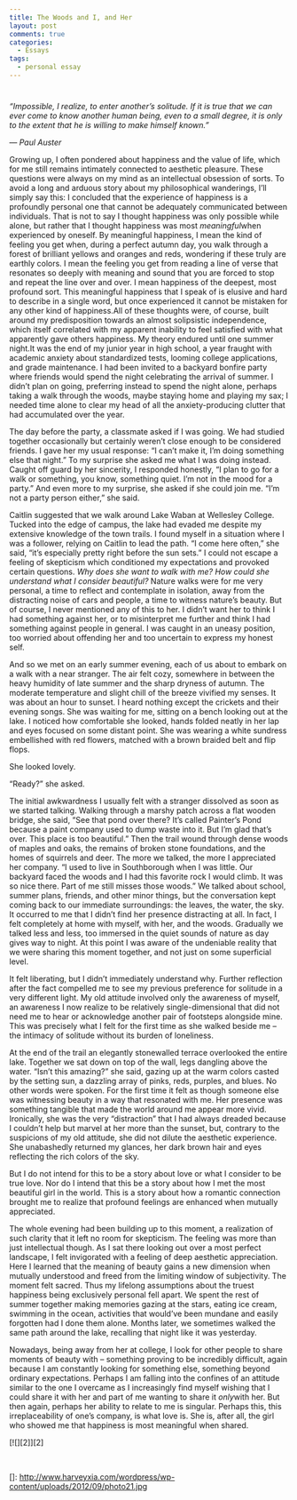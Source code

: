 ```yaml
---
title: The Woods and I, and Her
layout: post
comments: true
categories:
  - Essays
tags:
  - personal essay
---
```

# 

*“Impossible, I realize, to enter another’s solitude. If it is true that we can ever come to know another human being, even to a small degree, it is only to the extent that he is willing to make himself known.”*

*— Paul Auster*

Growing up, I often pondered about happiness and the value of life, which for me still remains intimately connected to aesthetic pleasure. These questions were always on my mind as an intellectual obsession of sorts. To avoid a long and arduous story about my philosophical wanderings, I’ll simply say this: I concluded that the experience of happiness is a profoundly personal one that cannot be adequately communicated between individuals. That is not to say I thought happiness was only possible while alone, but rather that I thought happiness was most *meaningful*when experienced by oneself. By meaningful happiness, I mean the kind of feeling you get when, during a perfect autumn day, you walk through a forest of brilliant yellows and oranges and reds, wondering if these truly are earthly colors. I mean the feeling you get from reading a line of verse that resonates so deeply with meaning and sound that you are forced to stop and repeat the line over and over. I mean happiness of the deepest, most profound sort. This meaningful happiness that I speak of is elusive and hard to describe in a single word, but once experienced it cannot be mistaken for any other kind of happiness.All of these thoughts were, of course, built around my predisposition towards an almost solipsistic independence, which itself correlated with my apparent inability to feel satisfied with what apparently gave others happiness. My theory endured until one summer night.It was the end of my junior year in high school, a year fraught with academic anxiety about standardized tests, looming college applications, and grade maintenance. I had been invited to a backyard bonfire party where friends would spend the night celebrating the arrival of summer. I didn’t plan on going, preferring instead to spend the night alone, perhaps taking a walk through the woods, maybe staying home and playing my sax; I needed time alone to clear my head of all the anxiety-producing clutter that had accumulated over the year.

The day before the party, a classmate asked if I was going. We had studied together occasionally but certainly weren’t close enough to be considered friends. I gave her my usual response: “I can’t make it, I’m doing something else that night.” To my surprise she asked me what I was doing instead. Caught off guard by her sincerity, I responded honestly, “I plan to go for a walk or something, you know, something quiet. I’m not in the mood for a party.” And even more to my surprise, she asked if she could join me. “I’m not a party person either,” she said.

Caitlin suggested that we walk around Lake Waban at Wellesley College. Tucked into the edge of campus, the lake had evaded me despite my extensive knowledge of the town trails. I found myself in a situation where I was a follower, relying on Caitlin to lead the path. “I come here often,” she said, “it’s especially pretty right before the sun sets.” I could not escape a feeling of skepticism which conditioned my expectations and provoked certain questions. *Why does she want to walk with me? How could she understand what I consider beautiful?* Nature walks were for me very personal, a time to reflect and contemplate in isolation, away from the distracting noise of cars and people, a time to witness nature’s beauty. But of course, I never mentioned any of this to her. I didn’t want her to think I had something against her, or to misinterpret me further and think I had something against people in general. I was caught in an uneasy position, too worried about offending her and too uncertain to express my honest self.

And so we met on an early summer evening, each of us about to embark on a walk with a near stranger. The air felt cozy, somewhere in between the heavy humidity of late summer and the sharp dryness of autumn. The moderate temperature and slight chill of the breeze vivified my senses. It was about an hour to sunset. I heard nothing except the crickets and their evening songs. She was waiting for me, sitting on a bench looking out at the lake. I noticed how comfortable she looked, hands folded neatly in her lap and eyes focused on some distant point. She was wearing a white sundress embellished with red flowers, matched with a brown braided belt and flip flops.

She looked lovely.

“Ready?” she asked.

The initial awkwardness I usually felt with a stranger dissolved as soon as we started talking. Walking through a marshy patch across a flat wooden bridge, she said, “See that pond over there? It’s called Painter’s Pond because a paint company used to dump waste into it. But I’m glad that’s over. This place is too beautiful.” Then the trail wound through dense woods of maples and oaks, the remains of broken stone foundations, and the homes of squirrels and deer. The more we talked, the more I appreciated her company. “I used to live in Southborough when I was little. Our backyard faced the woods and I had this favorite rock I would climb. It was so nice there. Part of me still misses those woods.” We talked about school, summer plans, friends, and other minor things, but the conversation kept coming back to our immediate surroundings: the leaves, the water, the sky. It occurred to me that I didn’t find her presence distracting at all. In fact, I felt completely at home with myself, with her, and the woods. Gradually we talked less and less, too immersed in the quiet sounds of nature as day gives way to night. At this point I was aware of the undeniable reality that we were sharing this moment together, and not just on some superficial level.

It felt liberating, but I didn’t immediately understand why. Further reflection after the fact compelled me to see my previous preference for solitude in a very different light. My old attitude involved only the awareness of myself, an awareness I now realize to be relatively single-dimensional that did not need me to hear or acknowledge another pair of footsteps alongside mine. This was precisely what I felt for the first time as she walked beside me – the intimacy of solitude without its burden of loneliness.

At the end of the trail an elegantly stonewalled terrace overlooked the entire lake. Together we sat down on top of the wall, legs dangling above the water. “Isn’t this amazing?” she said, gazing up at the warm colors casted by the setting sun, a dazzling array of pinks, reds, purples, and blues. No other words were spoken. For the first time it felt as though someone else was witnessing beauty in a way that resonated with me. Her presence was something tangible that made the world around me appear more vivid. Ironically, she was the very “distraction” that I had always dreaded because I couldn’t help but marvel at her more than the sunset, but, contrary to the suspicions of my old attitude, she did not dilute the aesthetic experience. She unabashedly returned my glances, her dark brown hair and eyes reflecting the rich colors of the sky.

But I do not intend for this to be a story about love or what I consider to be true love. Nor do I intend that this be a story about how I met the most beautiful girl in the world. This is a story about how a romantic connection brought me to realize that profound feelings are enhanced when mutually appreciated.

The whole evening had been building up to this moment, a realization of such clarity that it left no room for skepticism. The feeling was more than just intellectual though. As I sat there looking out over a most perfect landscape, I felt invigorated with a feeling of deep aesthetic appreciation. Here I learned that the meaning of beauty gains a new dimension when mutually understood and freed from the limiting window of subjectivity. The moment felt sacred. Thus my lifelong assumptions about the truest happiness being exclusively personal fell apart. We spent the rest of summer together making memories gazing at the stars, eating ice cream, swimming in the ocean, activities that would’ve been mundane and easily forgotten had I done them alone. Months later, we sometimes walked the same path around the lake, recalling that night like it was yesterday.

Nowadays, being away from her at college, I look for other people to share moments of beauty with – something proving to be incredibly difficult, again because I am constantly looking for something else, something beyond ordinary expectations. Perhaps I am falling into the confines of an attitude similar to the one I overcame as I increasingly find myself wishing that I could share it with her and part of me wanting to share it *only*with her. But then again, perhaps her ability to relate to me is singular. Perhaps this, this irreplaceability of one’s company, is what love is. She is, after all, the girl who showed me that happiness is most meaningful when shared.

[![][2]][2]

 

 []: http://www.harveyxia.com/wordpress/wp-content/uploads/2012/09/photo21.jpg
